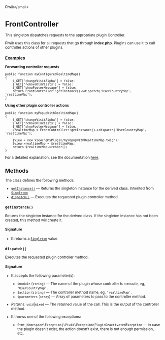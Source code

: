 <small>Piwik\</small>

FrontController
===============

This singleton dispatches requests to the appropriate plugin Controller.

Piwik uses this class for all requests that go through **index.php**. Plugins can
use it to call controller actions of other plugins.

### Examples

**Forwarding controller requests**

    public function myConfiguredRealtimeMap()
    {
        $_GET['changeVisitAlpha'] = false;
        $_GET['removeOldVisits'] = false;
        $_GET['showFooterMessage'] = false;
        return FrontController::getInstance()->dispatch('UserCountryMap', 'realtimeMap');
    }

**Using other plugin controller actions**

    public function myPopupWithRealtimeMap()
    {
        $_GET['changeVisitAlpha'] = false;
        $_GET['removeOldVisits'] = false;
        $_GET['showFooterMessage'] = false;
        $realtimeMap = FrontController::getInstance()->dispatch('UserCountryMap', 'realtimeMap');

        $view = new View('@MyPlugin/myPopupWithRealtimeMap.twig');
        $view->realtimeMap = $realtimeMap;
        return $realtimeMap->render();
    }

For a detailed explanation, see the documentation [here](https://developer.piwik.org/guides/how-piwik-works).

Methods
-------

The class defines the following methods:

- [`getInstance()`](#getinstance) &mdash; Returns the singleton instance for the derived class. Inherited from [`Singleton`](../Piwik/Singleton.md)
- [`dispatch()`](#dispatch) &mdash; Executes the requested plugin controller method.

<a name="getinstance" id="getinstance"></a>
<a name="getInstance" id="getInstance"></a>
### `getInstance()`

Returns the singleton instance for the derived class. If the singleton instance
has not been created, this method will create it.

#### Signature

- It returns a [`Singleton`](../Piwik/Singleton.md) value.

<a name="dispatch" id="dispatch"></a>
<a name="dispatch" id="dispatch"></a>
### `dispatch()`

Executes the requested plugin controller method.

#### Signature

-  It accepts the following parameter(s):
    - `$module` (`string`) &mdash;
       The name of the plugin whose controller to execute, eg, `'UserCountryMap'`.
    - `$action` (`string`) &mdash;
       The controller method name, eg, `'realtimeMap'`.
    - `$parameters` (`array`) &mdash;
       Array of parameters to pass to the controller method.

- *Returns:*  `void`|`mixed` &mdash;
    The returned value of the call. This is the output of the controller method.
- It throws one of the following exceptions:
    - `Stmt_Namespace\Exception|\Piwik\Exception\PluginDeactivatedException` &mdash; in case the plugin doesn&#039;t exist, the action doesn&#039;t exist,
                                                    there is not enough permission, etc.

